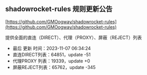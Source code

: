 ## shadowrocket-rules 规则更新公告

[https://github.com/GMOogway/shadowrocket-rules](https://github.com/GMOogway/shadowrocket-rules)

提供全面的直连（DIRECT）、代理（PROXY）、屏蔽（REJECT）列表
- 最后 更新 时间：2023-11-07 06:34:24
- 直连DIRECT列表：64851，update -51
- 代理PROXY 列表：19339，update +0
- 屏蔽REJECT列表：65762，update -345